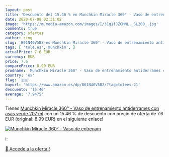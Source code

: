 ```yaml
---
layout: post
title: 'Descuento del 15.46 % en Munchkin Miracle 360° - Vaso de entrenam'
date: 2020-07-08 02:31:02
image: 'https://m.media-amazon.com/images/I/31g1fJZGMNL._SL200_.jpg'
comments: true
category: ofertas
author: ring
slug: 'B01N40V5BZ-es Munchkin Miracle 360° - Vaso de entrenamiento antiderrames...'
tags: [ 'tole.es','munchkin', ]
actualPrice: 7.6 EUR
currency: EUR
price: 7.6
comparePrice: 8.99 EUR
prodname: 'Munchkin Miracle 360° - Vaso de entrenamiento antiderrames con asas  verde  207 ml'
country: 'es'
flag: '🇪🇸'
buyurl: 'https://www.amazon.es/dp/B01N40V5BZ/?tag=tolees-21'
descuento: '15.46'
average: '7.9475'
---
```


Tienes [Munchkin Miracle 360° - Vaso de entrenamiento antiderrames con asas  verde  207 ml](https://www.amazon.es/dp/B01N40V5BZ/?tag=tolees-21) con un 15.46 % de descuento con precio de oferta de 7.6 EUR (original: 8.99 EUR) en el siguiente enlace!

[![Munchkin Miracle 360° - Vaso de entrenam](https://m.media-amazon.com/images/I/31g1fJZGMNL._SL200_.jpg)](https://www.amazon.es/dp/B01N40V5BZ/?tag=tolees-21)

ℹ️:


[🛒 Accede a la oferta!!](https://www.amazon.es/dp/B01N40V5BZ/?tag=tolees-21)
